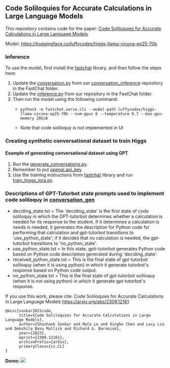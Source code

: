 ## Code Soliloquies for Accurate Calculations in Large Language Models

This repository contains code for the paper: [Code Soliloquies for Accurate Calculations in Large Language Models](https://arxiv.org/abs/2309.12161)

Model: https://huggingface.co/luffycodes/higgs-llama-vicuna-ep25-70b

### Inference
To use the model, first install the [fastchat](https://github.com/lm-sys/FastChat/) library, and then follow the steps here:
1. Update the [conversation.py](https://github.com/lm-sys/FastChat/blob/main/fastchat/conversation.py) from our [conversation_inference](https://github.com/luffycodes/Tutorbot-Spock-Phys/blob/main/fastchat/conversation_inference.py) repository in the FastChat folder.
2. Update the [inference.py](https://github.com/luffycodes/Tutorbot-Spock-Phys/blob/main/fastchat/inference.py) from our repository in the FastChat folder.
3. Then run the model using the following command:
      - ```
        python3 -m fastchat.serve.cli --model-path luffycodes/higgs-llama-vicuna-ep25-70b --num-gpus 8 --temperature 0.7 --max-gpu-memory 20GiB
        ```
      - Note that code soliloquy is not implemented in UI

### Creating synthetic conversational dataset to train Higgs
#### Example of generating conversational dataset using GPT
1. Run the [generate_conversations.py](https://github.com/luffycodes/Tutorbot-Spock-Phys/blob/main/prompts/conversation_gen/generate_conversations.py).
2. Remember to put [openai.api_key](https://github.com/luffycodes/Tutorbot-Spock-Phys/blob/main/prompts/conversation_gen/generate_conversations.py#L14).
3. Use the training instructions from [fastchat](https://github.com/lm-sys/FastChat/) library and run [train_higgs_lora.py](https://github.com/luffycodes/Tutorbot-Spock-Phys/blob/main/fastchat/train_higgs_lora.py).

### Descriptions of GPT-Tutorbot state prompts used to implement code soliloquy in [conversation_gen](https://github.com/luffycodes/Tutorbot-Spock-Phys/tree/main/prompts/conversation_gen)

- deciding_state.txt = The 'deciding_state' is the first state of code soliloquy in which the GPT-tutorbot determines whether a calculation is needed for its response to the student. If it determines a calculation is needs is needed, it generates the description for Python code for performing that calculation and gpt-tutorbot transitions to 'use_python_state'; if it decides that no calculation is needed, the gpt-tutorbot transitions to 'no_python_state'.
- use_python_state.txt = In this state, gpti-tutorbot generates Python code based on Python code description generated during 'deciding_state'.
- received_python_state.txt = This is the final state of gpt-tutorbot soliloquy (when it is using python) in which it generate tutorbot's response based on Python code output.
- no_python_state.txt = This is the final state of gpt-tutorbot soliloquy (when it is not using python) in which it generate gpt-tutorbot's response.



If you use this work, please cite:
Code Soliloquies for Accurate Calculations in Large Language Models
https://arxiv.org/abs/2309.12161
```
@misc{sonkar2023code,
      title={Code Soliloquies for Accurate Calculations in Large Language Models}, 
      author={Shashank Sonkar and MyCo Le and Xinghe Chen and Lucy Liu and Debshila Basu Mallick and Richard G. Baraniuk},
      year={2023},
      eprint={2309.12161},
      archivePrefix={arXiv},
      primaryClass={cs.CL}
}
```

**Demo:**
![](https://github.com/luffycodes/Tutorbot-Spock-Phys/blob/main/higgs-demo.gif)

